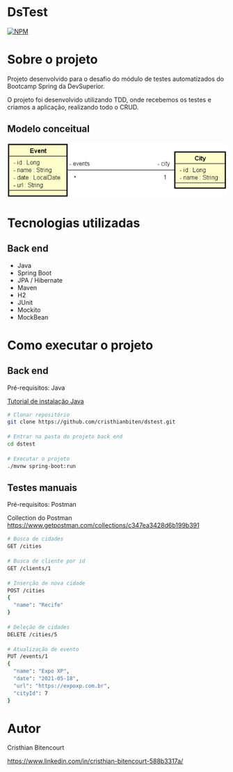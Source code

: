 # DsTest
[![NPM](https://img.shields.io/npm/l/react)](https://github.com/cristhianbiten/dstest/blob/main/LICENSE) 

# Sobre o projeto


Projeto desenvolvido para o desafio do módulo de testes automatizados do Bootcamp Spring da DevSuperior.

O projeto foi desenvolvido utilizando TDD, onde recebemos os testes e criamos a aplicação, realizando todo o CRUD.

## Modelo conceitual
![Modelo Conceitual](https://github.com/cristhianbiten/assets/blob/main/dstest.png)

# Tecnologias utilizadas
## Back end
- Java
- Spring Boot
- JPA / Hibernate
- Maven
- H2
- JUnit
- Mockito
- MockBean

# Como executar o projeto

## Back end
Pré-requisitos: Java

[Tutorial de instalação Java](https://www.youtube.com/watch?v=QekeJBShCy4)

```bash
# Clonar repositório
git clone https://github.com/cristhianbiten/dstest.git

# Entrar na pasta do projeto back end
cd dstest

# Executar o projeto
./mvnw spring-boot:run
```

## Testes manuais
Pré-requisitos: Postman

Collection do Postman
https://www.getpostman.com/collections/c347ea3428d6b199b391

```bash
# Busca de cidades
GET /cities

# Busca de cliente por id
GET /clients/1

# Inserção de nova cidade
POST /cities
{
  "name": "Recife"
}

# Deleção de cidades
DELETE /cities/5

# Atualização de evento
PUT /events/1
{
  "name": "Expo XP",
  "date": "2021-05-18",
  "url": "https://expoxp.com.br",
  "cityId": 7
}

```

# Autor

Cristhian Bitencourt

https://www.linkedin.com/in/cristhian-bitencourt-588b3317a/
